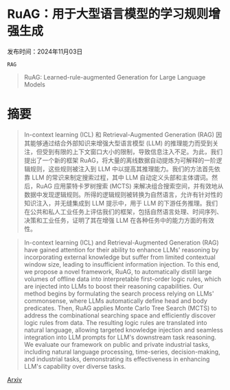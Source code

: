 # RuAG：用于大型语言模型的学习规则增强生成

发布时间：2024年11月03日

`RAG`

> RuAG: Learned-rule-augmented Generation for Large Language Models

# 摘要

> In-context learning (ICL) 和 Retrieval-Augmented Generation (RAG) 因其能够通过结合外部知识来增强大型语言模型 (LLM) 的推理能力而受到关注，但受到有限的上下文窗口大小的限制，导致信息注入不足。为此，我们提出了一个新的框架 RuAG，将大量的离线数据自动提炼为可解释的一阶逻辑规则，这些规则被注入到 LLM 中以提高其推理能力。我们的方法首先依靠 LLM 的常识来制定搜索过程，其中 LLM 自动定义头部和主体谓词。然后，RuAG 应用蒙特卡罗树搜索 (MCTS) 来解决组合搜索空间，并有效地从数据中发现逻辑规则。所得的逻辑规则被转换为自然语言，允许有针对性的知识注入，并无缝集成到 LLM 提示中，用于 LLM 的下游任务推理。我们在公共和私人工业任务上评估我们的框架，包括自然语言处理、时间序列、决策和工业任务，证明了其在增强 LLM 在各种任务中的能力方面的有效性。

> In-context learning (ICL) and Retrieval-Augmented Generation (RAG) have gained attention for their ability to enhance LLMs' reasoning by incorporating external knowledge but suffer from limited contextual window size, leading to insufficient information injection. To this end, we propose a novel framework, RuAG, to automatically distill large volumes of offline data into interpretable first-order logic rules, which are injected into LLMs to boost their reasoning capabilities. Our method begins by formulating the search process relying on LLMs' commonsense, where LLMs automatically define head and body predicates. Then, RuAG applies Monte Carlo Tree Search (MCTS) to address the combinational searching space and efficiently discover logic rules from data. The resulting logic rules are translated into natural language, allowing targeted knowledge injection and seamless integration into LLM prompts for LLM's downstream task reasoning. We evaluate our framework on public and private industrial tasks, including natural language processing, time-series, decision-making, and industrial tasks, demonstrating its effectiveness in enhancing LLM's capability over diverse tasks.

[Arxiv](https://arxiv.org/abs/2411.03349)